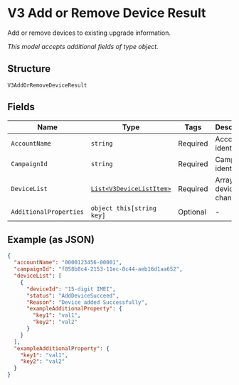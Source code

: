
# V3 Add or Remove Device Result

Add or remove devices to existing upgrade information.

*This model accepts additional fields of type object.*

## Structure

`V3AddOrRemoveDeviceResult`

## Fields

| Name | Type | Tags | Description |
|  --- | --- | --- | --- |
| `AccountName` | `string` | Required | Account identifier. |
| `CampaignId` | `string` | Required | Campaign identifier. |
| `DeviceList` | [`List<V3DeviceListItem>`](../../doc/models/v3-device-list-item.md) | Required | Array of devices changed. |
| `AdditionalProperties` | `object this[string key]` | Optional | - |

## Example (as JSON)

```json
{
  "accountName": "0000123456-00001",
  "campaignId": "f858b8c4-2153-11ec-8c44-aeb16d1aa652",
  "deviceList": [
    {
      "deviceId": "15-digit IMEI",
      "status": "AddDeviceSucceed",
      "Reason": "Device added Successfully",
      "exampleAdditionalProperty": {
        "key1": "val1",
        "key2": "val2"
      }
    }
  ],
  "exampleAdditionalProperty": {
    "key1": "val1",
    "key2": "val2"
  }
}
```

